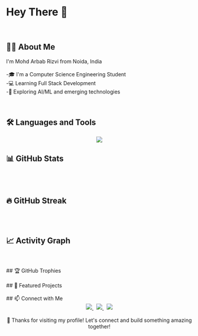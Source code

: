# Hey There 👋
<br>

## 🧑‍💻 About Me

<p align="left" dir="auto">I'm Mohd Arbab Rizvi from Noida, India
  <br>
<br>-🎓 I'm a Computer Science Engineering Student
<br>-💻 Learning Full Stack Development
<br>-🤖 Exploring AI/ML and emerging technologies</p>
  
<br>

## 🛠️ Languages and Tools

<div align="center">
  <img src="https://skillicons.dev/icons?i=html,css,js,mongodb,expressjs,react,nodejs&theme=dark" />
</div>

## 📊 GitHub Stats
<br><br>
## 🔥 GitHub Streak
<br><br>
## 📈 Activity Graph
<rect xmlns="http://www.w3.org/2000/svg" data-testid="card_bg" id="cardBg" x="0" y="0" rx="16" height="100%" stroke="#E4E2E2" fill-opacity="1" width="100%" fill="#282c34" stroke-opacity="1" style="stroke:#ffffff; stroke-width:1;"/>
<br><br>
## 🏆 GitHub Trophies
<br><br>
## 🌟 Featured Projects
<br><br>
## 📫 Connect with Me

<div align="center">
  <a href="www.linkedin.com/in/mohd-arbab-rizvi-3217b9366">
    <img src="https://img.shields.io/badge/LinkedIn-0077B5?style=for-the-badge&logo=linkedin&logoColor=white" />
  </a> &nbsp
  <a href="https://github.com/ariz-17">
    <img src="https://img.shields.io/badge/GitHub-100000?style=for-the-badge&logo=github&logoColor=white" />
  </a> &nbsp
  <a href="mailto:arbabrizviwork@gmail.com">
    <img src="https://img.shields.io/badge/Gmail-D14836?style=for-the-badge&logo=gmail&logoColor=white" />
  </a>
</div>

<div align="center">
  <br>
  💙 Thanks for visiting my profile! Let's connect and build something amazing together!
</div>
